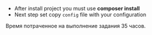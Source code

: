 - After install project you must use **composer install**
- Next step set copy `config` file with your configuration

Время потраченное на выполнение задания 35 часов.